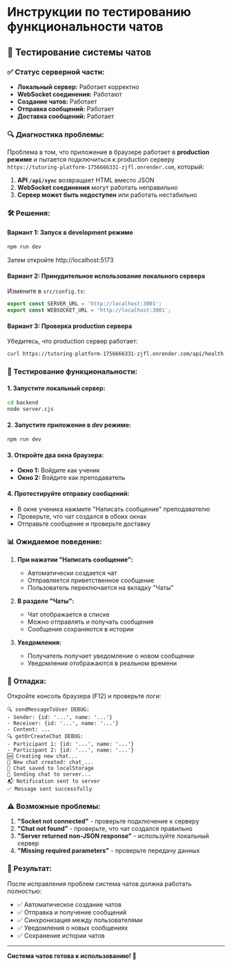 # Инструкции по тестированию функциональности чатов

## 🧪 Тестирование системы чатов

### ✅ Статус серверной части:
- **Локальный сервер:** Работает корректно
- **WebSocket соединения:** Работают
- **Создание чатов:** Работает
- **Отправка сообщений:** Работает
- **Доставка сообщений:** Работает

### 🔍 Диагностика проблемы:

Проблема в том, что приложение в браузере работает в **production режиме** и пытается подключиться к production серверу `https://tutoring-platform-1756666331-zjfl.onrender.com`, который:

1. **API `/api/sync`** возвращает HTML вместо JSON
2. **WebSocket соединения** могут работать неправильно
3. **Сервер может быть недоступен** или работать нестабильно

### 🛠️ Решения:

#### Вариант 1: Запуск в development режиме
```bash
npm run dev
```
Затем откройте http://localhost:5173

#### Вариант 2: Принудительное использование локального сервера
Измените в `src/config.ts`:
```typescript
export const SERVER_URL = 'http://localhost:3001';
export const WEBSOCKET_URL = 'http://localhost:3001';
```

#### Вариант 3: Проверка production сервера
Убедитесь, что production сервер работает:
```bash
curl https://tutoring-platform-1756666331-zjfl.onrender.com/api/health
```

### 🧪 Тестирование функциональности:

#### 1. Запустите локальный сервер:
```bash
cd backend
node server.cjs
```

#### 2. Запустите приложение в dev режиме:
```bash
npm run dev
```

#### 3. Откройте два окна браузера:
- **Окно 1:** Войдите как ученик
- **Окно 2:** Войдите как преподаватель

#### 4. Протестируйте отправку сообщений:
- В окне ученика нажмите "Написать сообщение" преподавателю
- Проверьте, что чат создался в обоих окнах
- Отправьте сообщение и проверьте доставку

### 📊 Ожидаемое поведение:

1. **При нажатии "Написать сообщение":**
   - Автоматически создается чат
   - Отправляется приветственное сообщение
   - Пользователь переключается на вкладку "Чаты"

2. **В разделе "Чаты":**
   - Чат отображается в списке
   - Можно отправлять и получать сообщения
   - Сообщения сохраняются в истории

3. **Уведомления:**
   - Получатель получает уведомление о новом сообщении
   - Уведомления отображаются в реальном времени

### 🔧 Отладка:

Откройте консоль браузера (F12) и проверьте логи:

```
🔍 sendMessageToUser DEBUG:
- Sender: {id: '...', name: '...'}
- Receiver: {id: '...', name: '...'}
- Content: ...
🔍 getOrCreateChat DEBUG:
- Participant 1: {id: '...', name: '...'}
- Participant 2: {id: '...', name: '...'}
🆕 Creating new chat...
📝 New chat created: chat_...
💾 Chat saved to localStorage
📡 Sending chat to server...
📬 Notification sent to server
✅ Message sent successfully
```

### ⚠️ Возможные проблемы:

1. **"Socket not connected"** - проверьте подключение к серверу
2. **"Chat not found"** - проверьте, что чат создался правильно
3. **"Server returned non-JSON response"** - используйте локальный сервер
4. **"Missing required parameters"** - проверьте передачу данных

### 🎯 Результат:

После исправления проблем система чатов должна работать полностью:
- ✅ Автоматическое создание чатов
- ✅ Отправка и получение сообщений
- ✅ Синхронизация между пользователями
- ✅ Уведомления о новых сообщениях
- ✅ Сохранение истории чатов

---

**Система чатов готова к использованию! 🚀**
